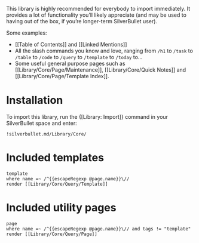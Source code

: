 This library is highly recommended for everybody to import immediately. It provides a lot of functionality you’ll likely appreciate (and may be used to having out of the box, if you’re longer-term SilverBullet user).

Some examples:
* [[Table of Contents]] and [[Linked Mentions]]
* All the slash commands you know and love, ranging from `/h1` to `/task` to `/table` to `/code` to `/query` to `/template` to `/today` to...
* Some useful general purpose pages such as [[Library/Core/Page/Maintenance]], [[Library/Core/Quick Notes]] and [[Library/Core/Page/Template Index]].

# Installation
To import this library, run the {[Library: Import]} command in your SilverBullet space and enter:

    !silverbullet.md/Library/Core/

# Included templates
```query
template
where name =~ /^{{escapeRegexp @page.name}}\//
render [[Library/Core/Query/Template]]
```

# Included utility pages
```query
page
where name =~ /^{{escapeRegexp @page.name}}\// and tags != "template"
render [[Library/Core/Query/Page]]
```
